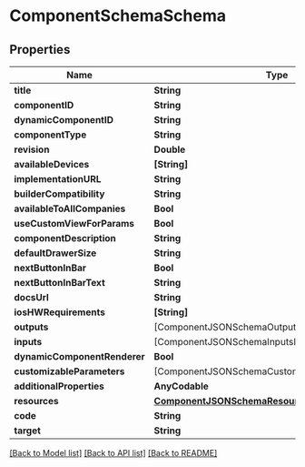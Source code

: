 # ComponentSchemaSchema

## Properties
Name | Type | Description | Notes
------------ | ------------- | ------------- | -------------
**title** | **String** |  | 
**componentID** | **String** |  | 
**dynamicComponentID** | **String** |  | [optional] 
**componentType** | **String** |  | 
**revision** | **Double** |  | 
**availableDevices** | **[String]** |  | 
**implementationURL** | **String** |  | 
**builderCompatibility** | **String** |  | 
**availableToAllCompanies** | **Bool** |  | 
**useCustomViewForParams** | **Bool** |  | [optional] 
**componentDescription** | **String** |  | 
**defaultDrawerSize** | **String** |  | [optional] 
**nextButtonInBar** | **Bool** |  | [optional] 
**nextButtonInBarText** | **String** |  | [optional] 
**docsUrl** | **String** |  | [optional] 
**iosHWRequirements** | **[String]** |  | [optional] 
**outputs** | [ComponentJSONSchemaOutputsInner] |  | [optional] 
**inputs** | [ComponentJSONSchemaInputsInner] |  | [optional] 
**dynamicComponentRenderer** | **Bool** |  | 
**customizableParameters** | [ComponentJSONSchemaCustomizableParametersInner] |  | [optional] 
**additionalProperties** | **AnyCodable** |  | [optional] 
**resources** | [**ComponentJSONSchemaResources**](ComponentJSONSchemaResources.md) |  | [optional] 
**code** | **String** |  | [optional] 
**target** | **String** |  | [optional] 

[[Back to Model list]](../README.md#documentation-for-models) [[Back to API list]](../README.md#documentation-for-api-endpoints) [[Back to README]](../README.md)


